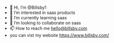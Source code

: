 - 👋 Hi, I’m @Billsby1
- 👀 I’m interested in saas products
- 🌱 I’m currently learning saas
- 💞️ I’m looking to collaborate on saas
- 📫 How to reach me hello@billsby.com
- you can vist my website https://www.billsby.com/
<!---
Billsby1/Billsby1 is a ✨ special ✨ repository because its `README.md` (this file) appears on your GitHub profile.
You can click the Preview link to take a look at your changes.
--->
